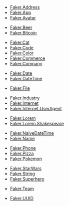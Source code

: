 <!-- A -->
- [Faker.Address](docs/address.md)
- [Faker.App](docs/app.md)
- [Faker.Avatar](docs/avatar.md)
<!-- B -->
- [Faker.Beer](docs/beer.md)
- [Faker.Bitcoin](docs/bitcoin.md)
<!-- C -->
- [Faker.Cat](docs/cat.md)
- [Faker.Code](docs/code.md)
- [Faker.Color](docs/color.md)
- [Faker.Commerce](docs/commerce.md)
- [Faker.Company](docs/company.md)
<!-- D -->
- [Faker.Date](docs/date.md)
- [Faker.DateTime](docs/date-time.md)
<!-- E -->
<!-- F -->
- [Faker.File](docs/file.md)
<!-- G -->
<!-- H -->
<!-- I -->
- [Faker.Industry](docs/industry.md)
- [Faker.Internet](docs/internet.md)
- [Faker.Internet.UserAgent](docs/internet-useragent.md)
<!-- J -->
<!-- K -->
<!-- L -->
- [Faker.Lorem](docs/lorem.md)
- [Faker.Lorem.Shakespeare](docs/lorem-shakespeare.md)
<!-- M -->
<!-- N -->
- [Faker.NaiveDateTime](docs/native-date-time.md)
- [Faker.Name](docs/name.md)
<!-- O -->
<!-- P -->
- [Faker.Phone](docs/phone.md)
- [Faker.Pizza](docs/pizza.md)
- [Faker.Pokemon](docs/pokemon.md)
<!-- Q -->
<!-- R -->
<!-- S -->
- [Faker.StarWars](docs/star-wars.md)
- [Faker.String](docs/string.md)
- [Faker.Superhero](docs/superhero.md)
<!-- T -->
- [Faker.Team](docs/team.md)
<!-- U -->
- [Faker.UUID](docs/uuid.md)
<!-- V -->
<!-- W -->
<!-- X -->
<!-- Y -->
<!-- Z -->
